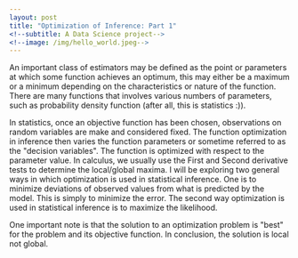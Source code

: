 ```yaml
---
layout: post
title: "Optimization of Inference: Part 1"
<!--subtitle: A Data Science project-->
<!--image: /img/hello_world.jpeg-->
---
```


An important class of estimators may be defined as the point or parameters at which some function achieves an optimum, this may either be a maximum or a minimum depending on the characteristics or nature of the function. There are many functions that involves various numbers of parameters, such as probability density function (after all, this is statistics :)).

In statistics, once an objective function has been chosen, observations on random variables are make and considered fixed. The function optimization in inference then varies the function parameters or sometime referred to as the "decision variables". The function is optimized with respect to the parameter value. In calculus, we usually use the First and Second derivative tests to determine the local/global maxima. I will be exploring two general ways in which optimization is used in statistical inference. One is to minimize deviations of observed values from what is predicted by the model. This is simply to minimize the error. The second way optimization is used in statistical inference is to maximize the likelihood.

One important note is that the solution to an optimization problem is "best" for the problem and its objective function. In conclusion, the solution is local not global.
